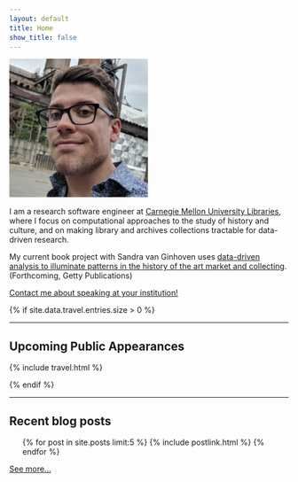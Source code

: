 ```yaml
---
layout: default
title: Home
show_title: false
---
```


<img id="headshot" height="250" width="250" src="/assets/images-display/luxembourg_headshot.jpeg" alt="mlincoln headshot" />

I am a research software engineer at [Carnegie Mellon University Libraries](http://library.cmu.edu/), where I focus on computational approaches to the study of history and culture, and on making library and archives collections tractable for data-driven research.

My current book project with Sandra van Ginhoven uses [data-driven analysis to illuminate patterns in the history of the art market and collecting](http://blogs.getty.edu/iris/predicting-the-past-digital-art-history-modeling-and-machine-learning/). (Forthcoming, Getty Publications)

[Contact me about speaking at your institution!](/speaking)

{% if site.data.travel.entries.size > 0 %}
***

## Upcoming Public Appearances

{% include travel.html %}

{% endif %}
***

## Recent blog posts

<nav>
	<ul>
	{% for post in site.posts limit:5 %}
	  {% include postlink.html %}
	{% endfor %}
	</ul>
</nav>

[See more...](/archive)
